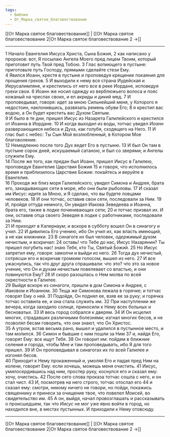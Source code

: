 ```yaml
---
tags:
  - Библия
  - От_Марка_святое_благовествование
---
```

[[От Марка святое благовествование]] | [[От Марка святое благовествование 2|От Марка святое благовествование 2 →]]

---
1 Начало Евангелия Иисуса Христа, Сына Божия,
2 как написано у пророков: вот, Я посылаю Ангела Моего пред лицем Твоим, который приготовит путь Твой пред Тобою.
3 Глас вопиющего в пустыне: приготовьте путь Господу, прямыми сделайте стези Ему.<br>
4 Явился Иоанн, крестя в пустыне и проповедуя крещение покаяния для прощения грехов.
5 И выходили к нему вся страна Иудейская и Иерусалимляне, и крестились от него все в реке Иордане, исповедуя грехи свои.
6 Иоанн же носил одежду из верблюжьего волоса и пояс кожаный на чреслах своих, и ел акриды и дикий мед.
7 И проповедывал, говоря: идет за мною Сильнейший меня, у Которого я недостоин, наклонившись, развязать ремень обуви Его;
8 я крестил вас водою, а Он будет крестить вас Духом Святым.<br>
9 И было в те дни, пришел Иисус из Назарета Галилейского и крестился от Иоанна в Иордане.
10 И когда выходил из воды, тотчас увидел <I>Иоанн</I> разверзающиеся небеса и Духа, как голубя, сходящего на Него.
11 И глас был с небес: Ты Сын Мой возлюбленный, в Котором Мое благоволение.<br>
12 Немедленно после того Дух ведет Его в пустыню.
13 И был Он там в пустыне сорок дней, искушаемый сатаною, и был со зверями; и Ангелы служили Ему.<br>
14 После же того, как предан был Иоанн, пришел Иисус в Галилею, проповедуя Евангелие Царствия Божия
15 и говоря, что исполнилось время и приблизилось Царствие Божие: покайтесь и веруйте в Евангелие.<br>
16 Проходя же близ моря Галилейского, увидел Симона и Андрея, брата его, закидывающих сети в море, ибо они были рыболовы.
17 И сказал им Иисус: идите за Мною, и Я сделаю, что вы будете ловцами человеков.
18 И они тотчас, оставив свои сети, последовали за Ним.
19 И, пройдя оттуда немного, Он увидел Иакова Зеведеева и Иоанна, брата его, также в лодке починивающих сети;
20 и тотчас призвал их. И они, оставив отца своего Зеведея в лодке с работниками, последовали за Ним.<br>
21 И приходят в Капернаум; и вскоре в субботу вошел Он в синагогу и учил.
22 И дивились Его учению, ибо Он учил их, как власть имеющий, а не как книжники.
23 В синагоге их был человек, <I>одержимый</I> духом нечистым, и вскричал:
24 оставь! что Тебе до нас, Иисус Назарянин? Ты пришел погубить нас! знаю Тебя, кто Ты, Святый Божий.
25 Но Иисус запретил ему, говоря: замолчи и выйди из него.
26 Тогда дух нечистый, сотрясши его и вскричав громким голосом, вышел из него.
27 И все ужаснулись, так что друг друга спрашивали: что это? что это за новое учение, что Он и духам нечистым повелевает со властью, и они повинуются Ему?
28 И скоро разошлась о Нем молва по всей окрестности в Галилее.<br>
29 Выйдя вскоре из синагоги, пришли в дом Симона и Андрея, с Иаковом и Иоанном.
30 Теща же Симонова лежала в горячке; и тотчас говорят Ему о ней.
31 Подойдя, Он поднял ее, взяв ее за руку; и горячка тотчас оставила ее, и она стала служить им.
32 При наступлении же вечера, когда заходило солнце, приносили к Нему всех больных и бесноватых.
33 И весь город собрался к дверям.
34 И Он исцелил многих, страдавших различными болезнями; изгнал многих бесов, и не позволял бесам говорить, что они знают, что Он Христос.<br>
35 А утром, встав весьма рано, вышел и удалился в пустынное место, и там молился.
36 Симон и бывшие с ним пошли за Ним
37 и, найдя Его, говорят Ему: все ищут Тебя.
38 Он говорит им: пойдем в ближние селения и города, чтобы Мне и там проповедывать, ибо Я для того пришел.
39 И Он проповедывал в синагогах их по всей Галилее и изгонял бесов.<br>
40 Приходит к Нему прокаженный и, умоляя Его и падая пред Ним на колени, говорит Ему: если хочешь, можешь меня очистить.
41 Иисус, умилосердившись над ним, простер руку, коснулся его и сказал ему: хочу, очистись.
42 После сего слова проказа тотчас сошла с него, и он стал чист.
43 И, посмотрев на него строго, тотчас отослал его
44 и сказал ему: смотри, никому ничего не говори, но пойди, покажись священнику и принеси за очищение твое, что повелел Моисей, во свидетельство им.
45 А он, выйдя, начал провозглашать и рассказывать о происшедшем, так что <I>Иисус</I> не мог уже явно войти в город, но находился вне, в местах пустынных. И приходили к Нему отовсюду.

---
[[От Марка святое благовествование]] | [[От Марка святое благовествование 2|От Марка святое благовествование 2 →]]